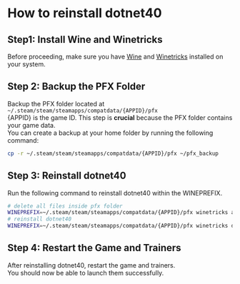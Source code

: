 # How to reinstall dotnet40
## Step1: Install Wine and Winetricks
Before proceeding, make sure you have [Wine](https://www.winehq.org/) and [Winetricks](https://github.com/Winetricks/winetricks) installed on your system.
## Step 2: Backup the PFX Folder
Backup the PFX folder located at ```~/.steam/steam/steamapps/compatdata/{APPID}/pfx```   
{APPID} is the game ID. This step is **crucial** because the PFX folder contains your game data.  
You can create a backup at your home folder by running the following command:
```bash
cp -r ~/.steam/steam/steamapps/compatdata/{APPID}/pfx ~/pfx_backup
```
## Step 3: Reinstall dotnet40
Run the following command to reinstall dotnet40 within the WINEPREFIX.
```bash 
# delete all files inside pfx folder
WINEPREFIX=~/.steam/steam/steamapps/compatdata/{APPID}/pfx winetricks annihilate
# reinstall dotnet40
WINEPREFIX=~/.steam/steam/steamapps/compatdata/{APPID}/pfx winetricks dotnet40 win10
```
## Step 4: Restart the Game and Trainers
After reinstalling dotnet40, restart the game and trainers.  
You should now be able to launch them successfully.
